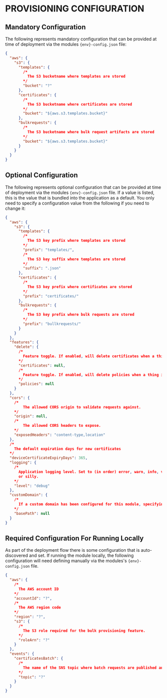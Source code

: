 # PROVISIONING CONFIGURATION

## Mandatory Configuration

The following represents mandatory configuration that can be provided at time of deployment via the modules `{env}-config.json` file:

```json
{
  "aws": {
    "s3": {
      "templates": {
        /*
          The S3 bucketname where templates are stored
        */
        "bucket": "?"
      },
      "certificates": {
        /*
          The S3 bucketname where certificates are stored
        */
        "bucket": "${aws.s3.templates.bucket}"
      },
      "bulkrequests": {
        /*
          The S3 bucketname where bulk request artifacts are stored
        */
        "bucket": "${aws.s3.templates.bucket}"
      }
    }
  }
}
```

## Optional Configuration

The following represents optional configuration that can be provided at time of deployment via the modules `{env}-config.json` file. If a value is listed, this is the value that is bundled into the application as a default. You only need to specify a configuration value from the following if you need to change it:


```json
{
  "aws": {
    "s3": {
      "templates": {
        /*
          The S3 key prefix where templates are stored
        */
        "prefix": "templates/",
        /*
          The S3 key suffix where templates are stored
        */
        "suffix": ".json"
      },
      "certificates": {
        /*
          The S3 key prefix where certificates are stored
        */
        "prefix": "certificates/"
      },
      "bulkrequests": {
        /*
          The S3 key prefix where bulk requests are stored
        */
        "prefix": "bullkrequests/"
      }
    }
  },
  "features": {
    "delete": {
      /*
        Feature toggle. If enabled, will delete certificates when a thing is deleted and the certificate is no longer in use.
      */
      "certificates": null,
      /*
        Feature toggle. If enabled, will delete policies when a thing is deleted and the policy is no longer in use.
      */
      "policies": null
    }
  },
  "cors": {
    /*
        The allowed CORS origin to validate requests against.
    */
    "origin": null,
    /*
        The allowed CORS headers to expose.
    */
    "exposedHeaders": "content-type,location"
  },
  /*
    The default expiration days for new certificates
  */
  "deviceCertificateExpiryDays": 365,
  "logging": {
    /*
      Application logging level. Set to (in order) error, warn, info, verbose, debug 
      or silly.
    */
    "level": "debug"
  },
  "customDomain": {
    /*
      If a custom domain has been configured for this module, specifying its base path here will remove the base path from the request to allow the module to map the incoming request to the correct lambda handler.
    */
    "basePath": null
  }
}
```

## Required Configuration For Running Locally

As part of the deployment flow there is some configuration that is auto-discovered and set. If running the module locally, the following configuration will need defining manually via the modules's `{env}-config.json` file.


```json
{
  "aws": {
    /*
      The AWS account ID
    */
    "accountId": "?",
    /*
      The AWS region code 
    */      
    "region": "?",
    "s3": {
      /*
        The S3 role required for the bulk provisioning feature.
      */
      "roleArn": "?"
    }
  },
  "events": {
    "certificatesBatch": {
      /*
        The name of the SNS topic where batch requests are published and subscribed
      */
      "topic": "?"
    }
  }
}
```
